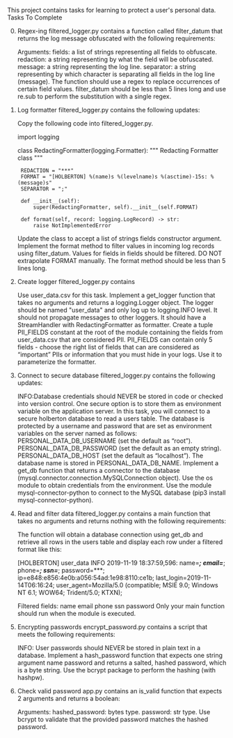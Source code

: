 This project contains tasks for learning to protect a user's personal data.
Tasks To Complete

0. Regex-ing
filtered_logger.py contains a function called filter_datum that returns the log message obfuscated with the following requirements:

    Arguments:
        fields: a list of strings representing all fields to obfuscate.
        redaction: a string representing by what the field will be obfuscated.
        message: a string representing the log line.
        separator: a string representing by which character is separating all fields in the log line (message).
    The function should use a regex to replace occurrences of certain field values.
    filter_datum should be less than 5 lines long and use re.sub to perform the substitution with a single regex.

1. Log formatter
filtered_logger.py contains the following updates:

    Copy the following code into filtered_logger.py.

    import logging


    class RedactingFormatter(logging.Formatter):
        """ Redacting Formatter class
        """

        REDACTION = "***"
        FORMAT = "[HOLBERTON] %(name)s %(levelname)s %(asctime)-15s: %(message)s"
        SEPARATOR = ";"

        def __init__(self):
            super(RedactingFormatter, self).__init__(self.FORMAT)

        def format(self, record: logging.LogRecord) -> str:
            raise NotImplementedError

    Update the class to accept a list of strings fields constructor argument.
    Implement the format method to filter values in incoming log records using filter_datum. Values for fields in fields should be filtered.
    DO NOT extrapolate FORMAT manually. The format method should be less than 5 lines long.

2. Create logger
filtered_logger.py contains

    Use user_data.csv for this task.
    Implement a get_logger function that takes no arguments and returns a logging.Logger object.
    The logger should be named "user_data" and only log up to logging.INFO level. It should not propagate messages to other loggers. It should have a StreamHandler with RedactingFormatter as formatter.
    Create a tuple PII_FIELDS constant at the root of the module containing the fields from user_data.csv that are considered PII. PII_FIELDS can contain only 5 fields - choose the right list of fields that can are considered as “important” PIIs or information that you must hide in your logs. Use it to parameterize the formatter.

3. Connect to secure database
filtered_logger.py contains the following updates:

    INFO:Database credentials should NEVER be stored in code or checked into version control. One secure option is to store them as environment variable on the application server.
    In this task, you will connect to a secure holberton database to read a users table. The database is protected by a username and password that are set as environment variables on the server named as follows:
        PERSONAL_DATA_DB_USERNAME (set the default as “root”).
        PERSONAL_DATA_DB_PASSWORD (set the default as an empty string).
        PERSONAL_DATA_DB_HOST (set the default as “localhost”).
    The database name is stored in PERSONAL_DATA_DB_NAME.
    Implement a get_db function that returns a connector to the database (mysql.connector.connection.MySQLConnection object).
        Use the os module to obtain credentials from the environment.
        Use the module mysql-connector-python to connect to the MySQL database (pip3 install mysql-connector-python).

4. Read and filter data
filtered_logger.py contains a main function that takes no arguments and returns nothing with the following requirements:

    The function will obtain a database connection using get_db and retrieve all rows in the users table and display each row under a filtered format like this:

    [HOLBERTON] user_data INFO 2019-11-19 18:37:59,596: name=***; email=***; phone=***; ssn=***; password=***; ip=e848:e856:4e0b:a056:54ad:1e98:8110:ce1b; last_login=2019-11-14T06:16:24; user_agent=Mozilla/5.0 (compatible; MSIE 9.0; Windows NT 6.1; WOW64; Trident/5.0; KTXN);

    Filtered fields:
        name
        email
        phone
        ssn
        password
    Only your main function should run when the module is executed.

5. Encrypting passwords
encrypt_password.py contains a script that meets the following requirements:

    INFO: User passwords should NEVER be stored in plain text in a database.
    Implement a hash_password function that expects one string argument name password and returns a salted, hashed password, which is a byte string.
    Use the bcrypt package to perform the hashing (with hashpw).

6. Check valid password
app.py contains an is_valid function that expects 2 arguments and returns a boolean:

    Arguments:
        hashed_password: bytes type.
        password: str type.
    Use bcrypt to validate that the provided password matches the hashed password.


